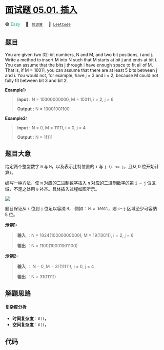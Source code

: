 # [面试题 05.01. 插入](https://leetcode.cn/problems/insert-into-bits-lcci)

🟢 <font color=#15bd66>Easy</font>&emsp; 🔖&ensp; [`位运算`](/leetcode/outline/tag/bit-manipulation.md)&emsp; 🔗&ensp;[`LeetCode`](https://leetcode.cn/problems/insert-into-bits-lcci)

## 题目

You are given two 32-bit numbers, N and M, and two bit positions, i and j.
Write a method to insert M into N such that M starts at bit j and ends at bit
i. You can assume that the bits j through i have enough space to fit all of M.
That is, if M = 10011, you can assume that there are at least 5 bits between j
and i. You would not, for example, have j = 3 and i = 2, because M could not
fully fit between bit 3 and bit 2.

**Example1:**

> 
> 
> 
> 
> 
> **Input** : N = 10000000000, M = 10011, i = 2, j = 6
> 
> **Output** : N = 10001001100

**Example2:**

> 
> 
> 
> 
> 
> **Input** :  N = 0, M = 11111, i = 0, j = 4
> 
> **Output** : N = 11111
> 
> 


## 题目大意

给定两个整型数字 `N` 与 `M`，以及表示比特位置的 `i` 与 `j`（`i <= j`，且从 0 位开始计算）。

编写一种方法，使 `M` 对应的二进制数字插入 `N` 对应的二进制数字的第 `i ~ j` 位区域，不足之处用 `0` 补齐。具体插入过程如图所示。

![](https://pic.leetcode-cn.com/1610104070-NuLVQi-05.01.gif)

题目保证从 `i` 位到 `j` 位足以容纳 `M`， 例如： `M = 10011`，则 `i～j` 区域至少可容纳 5 位。

**示例1:**

> 
> 
> 
> 
> 
> **输入** ：N = 1024(10000000000), M = 19(10011), i = 2, j = 6
> 
> **输出** ：N = 1100(10001001100)
> 
> 

**示例2:**

> 
> 
> 
> 
> 
> **输入** ： N = 0, M = 31(11111), i = 0, j = 4
> 
> **输出** ：N = 31(11111)
> 
> 


## 解题思路

#### 复杂度分析

- **时间复杂度**：`O()`，
- **空间复杂度**：`O()`，

## 代码

```javascript

```